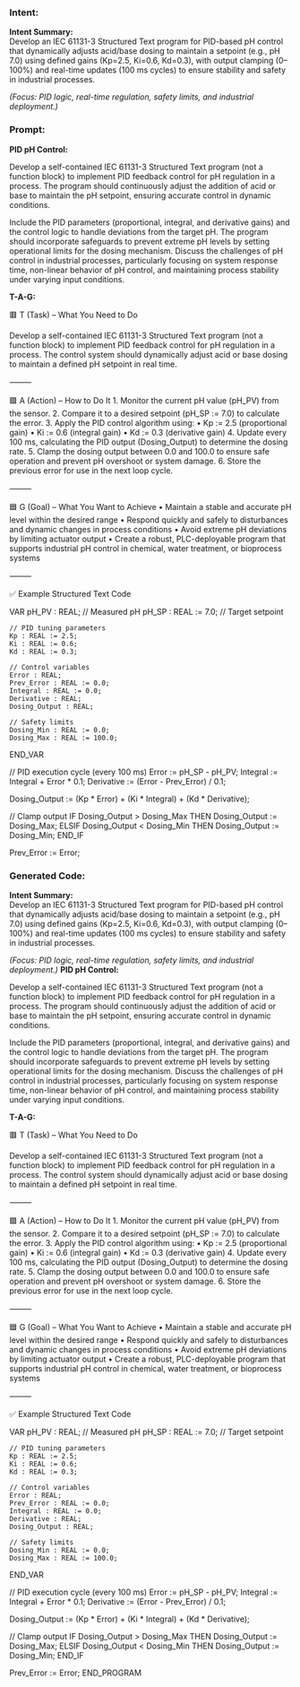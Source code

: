 ### Intent:
**Intent Summary:**  
Develop an IEC 61131-3 Structured Text program for PID-based pH control that dynamically adjusts acid/base dosing to maintain a setpoint (e.g., pH 7.0) using defined gains (Kp=2.5, Ki=0.6, Kd=0.3), with output clamping (0–100%) and real-time updates (100 ms cycles) to ensure stability and safety in industrial processes.  

*(Focus: PID logic, real-time regulation, safety limits, and industrial deployment.)*

### Prompt:
**PID pH Control:**

Develop a self-contained IEC 61131-3 Structured Text program (not a function block) to implement PID feedback control for pH regulation in a process. The program should continuously adjust the addition of acid or base to maintain the pH setpoint, ensuring accurate control in dynamic conditions.

Include the PID parameters (proportional, integral, and derivative gains) and the control logic to handle deviations from the target pH. The program should incorporate safeguards to prevent extreme pH levels by setting operational limits for the dosing mechanism. Discuss the challenges of pH control in industrial processes, particularly focusing on system response time, non-linear behavior of pH control, and maintaining process stability under varying input conditions.

**T-A-G:**

🟥 T (Task) – What You Need to Do

Develop a self-contained IEC 61131-3 Structured Text program (not a function block) to implement PID feedback control for pH regulation in a process. The control system should dynamically adjust acid or base dosing to maintain a defined pH setpoint in real time.

⸻

🟩 A (Action) – How to Do It
	1.	Monitor the current pH value (pH_PV) from the sensor.
	2.	Compare it to a desired setpoint (pH_SP := 7.0) to calculate the error.
	3.	Apply the PID control algorithm using:
	•	Kp := 2.5 (proportional gain)
	•	Ki := 0.6 (integral gain)
	•	Kd := 0.3 (derivative gain)
	4.	Update every 100 ms, calculating the PID output (Dosing_Output) to determine the dosing rate.
	5.	Clamp the dosing output between 0.0 and 100.0 to ensure safe operation and prevent pH overshoot or system damage.
	6.	Store the previous error for use in the next loop cycle.

⸻

🟦 G (Goal) – What You Want to Achieve
	•	Maintain a stable and accurate pH level within the desired range
	•	Respond quickly and safely to disturbances and dynamic changes in process conditions
	•	Avoid extreme pH deviations by limiting actuator output
	•	Create a robust, PLC-deployable program that supports industrial pH control in chemical, water treatment, or bioprocess systems

⸻

✅ Example Structured Text Code

VAR
    pH_PV : REAL;                      // Measured pH
    pH_SP : REAL := 7.0;               // Target setpoint

    // PID tuning parameters
    Kp : REAL := 2.5;
    Ki : REAL := 0.6;
    Kd : REAL := 0.3;

    // Control variables
    Error : REAL;
    Prev_Error : REAL := 0.0;
    Integral : REAL := 0.0;
    Derivative : REAL;
    Dosing_Output : REAL;

    // Safety limits
    Dosing_Min : REAL := 0.0;
    Dosing_Max : REAL := 100.0;
END_VAR

// PID execution cycle (every 100 ms)
Error := pH_SP - pH_PV;
Integral := Integral + Error * 0.1;
Derivative := (Error - Prev_Error) / 0.1;

Dosing_Output := (Kp * Error) + (Ki * Integral) + (Kd * Derivative);

// Clamp output
IF Dosing_Output > Dosing_Max THEN
    Dosing_Output := Dosing_Max;
ELSIF Dosing_Output < Dosing_Min THEN
    Dosing_Output := Dosing_Min;
END_IF

Prev_Error := Error;

### Generated Code:
**Intent Summary:**  
Develop an IEC 61131-3 Structured Text program for PID-based pH control that dynamically adjusts acid/base dosing to maintain a setpoint (e.g., pH 7.0) using defined gains (Kp=2.5, Ki=0.6, Kd=0.3), with output clamping (0–100%) and real-time updates (100 ms cycles) to ensure stability and safety in industrial processes.  

*(Focus: PID logic, real-time regulation, safety limits, and industrial deployment.)*
**PID pH Control:**

Develop a self-contained IEC 61131-3 Structured Text program (not a function block) to implement PID feedback control for pH regulation in a process. The program should continuously adjust the addition of acid or base to maintain the pH setpoint, ensuring accurate control in dynamic conditions.

Include the PID parameters (proportional, integral, and derivative gains) and the control logic to handle deviations from the target pH. The program should incorporate safeguards to prevent extreme pH levels by setting operational limits for the dosing mechanism. Discuss the challenges of pH control in industrial processes, particularly focusing on system response time, non-linear behavior of pH control, and maintaining process stability under varying input conditions.

**T-A-G:**

🟥 T (Task) – What You Need to Do

Develop a self-contained IEC 61131-3 Structured Text program (not a function block) to implement PID feedback control for pH regulation in a process. The control system should dynamically adjust acid or base dosing to maintain a defined pH setpoint in real time.

⸻

🟩 A (Action) – How to Do It
	1.	Monitor the current pH value (pH_PV) from the sensor.
	2.	Compare it to a desired setpoint (pH_SP := 7.0) to calculate the error.
	3.	Apply the PID control algorithm using:
	•	Kp := 2.5 (proportional gain)
	•	Ki := 0.6 (integral gain)
	•	Kd := 0.3 (derivative gain)
	4.	Update every 100 ms, calculating the PID output (Dosing_Output) to determine the dosing rate.
	5.	Clamp the dosing output between 0.0 and 100.0 to ensure safe operation and prevent pH overshoot or system damage.
	6.	Store the previous error for use in the next loop cycle.

⸻

🟦 G (Goal) – What You Want to Achieve
	•	Maintain a stable and accurate pH level within the desired range
	•	Respond quickly and safely to disturbances and dynamic changes in process conditions
	•	Avoid extreme pH deviations by limiting actuator output
	•	Create a robust, PLC-deployable program that supports industrial pH control in chemical, water treatment, or bioprocess systems

⸻

✅ Example Structured Text Code

VAR
    pH_PV : REAL;                      // Measured pH
    pH_SP : REAL := 7.0;               // Target setpoint

    // PID tuning parameters
    Kp : REAL := 2.5;
    Ki : REAL := 0.6;
    Kd : REAL := 0.3;

    // Control variables
    Error : REAL;
    Prev_Error : REAL := 0.0;
    Integral : REAL := 0.0;
    Derivative : REAL;
    Dosing_Output : REAL;

    // Safety limits
    Dosing_Min : REAL := 0.0;
    Dosing_Max : REAL := 100.0;
END_VAR

// PID execution cycle (every 100 ms)
Error := pH_SP - pH_PV;
Integral := Integral + Error * 0.1;
Derivative := (Error - Prev_Error) / 0.1;

Dosing_Output := (Kp * Error) + (Ki * Integral) + (Kd * Derivative);

// Clamp output
IF Dosing_Output > Dosing_Max THEN
    Dosing_Output := Dosing_Max;
ELSIF Dosing_Output < Dosing_Min THEN
    Dosing_Output := Dosing_Min;
END_IF

Prev_Error := Error;
END_PROGRAM
